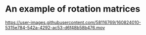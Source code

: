 # An example of rotation matrices


https://user-images.githubusercontent.com/58116769/160824010-5315e784-542a-4292-ac53-d6f48b58b476.mov


